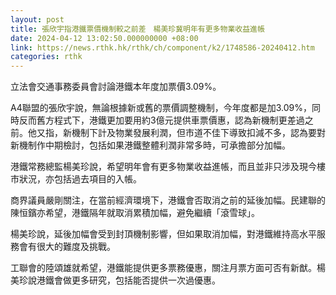 ```yaml
---
layout: post
title: 張欣宇指港鐵票價機制較之前差　楊美珍冀明年有更多物業收益進帳
date: 2024-04-12 13:02:50.000000000 +08:00
link: https://news.rthk.hk/rthk/ch/component/k2/1748586-20240412.htm
categories: rthk
---
```


立法會交通事務委員會討論港鐵本年度加票價3.09%。

A4聯盟的張欣宇說，無論根據新或舊的票價調整機制，今年度都是加3.09%，同時反而舊方程式下，港鐵更加要用約3億元提供車票價惠，認為新機制更差過之前。他又指，新機制下計及物業發展利潤，但市道不佳下導致扣減不多，認為要對新機制作中期檢討，包括如果港鐵整體利潤非常多時，可承擔部分加幅。

港鐵常務總監楊美珍說，希望明年會有更多物業收益進帳，而且並非只涉及現今樓市狀況，亦包括過去項目的入帳。

商界議員嚴剛關注，在當前經濟環境下，港鐵會否取消之前的延後加幅。民建聯的陳恒鑌亦希望，港鐵隔年就取消累積加幅，避免繼續「滾雪球」。

楊美珍說，延後加幅會受到封頂機制影響，但如果取消加幅，對港鐵維持高水平服務會有很大的難度及挑戰。

工聯會的陸頌雄就希望，港鐵能提供更多票務優惠，關注月票方面可否有新猷。楊美珍說港鐵會做更多研究，包括能否提供一次過優惠。
